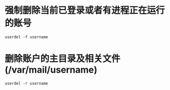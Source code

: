 # 强制删除当前已登录或者有进程正在运行的账号

`userdel -f username`

# 删除账户的主目录及相关文件(/var/mail/username)

`userdel -r username`